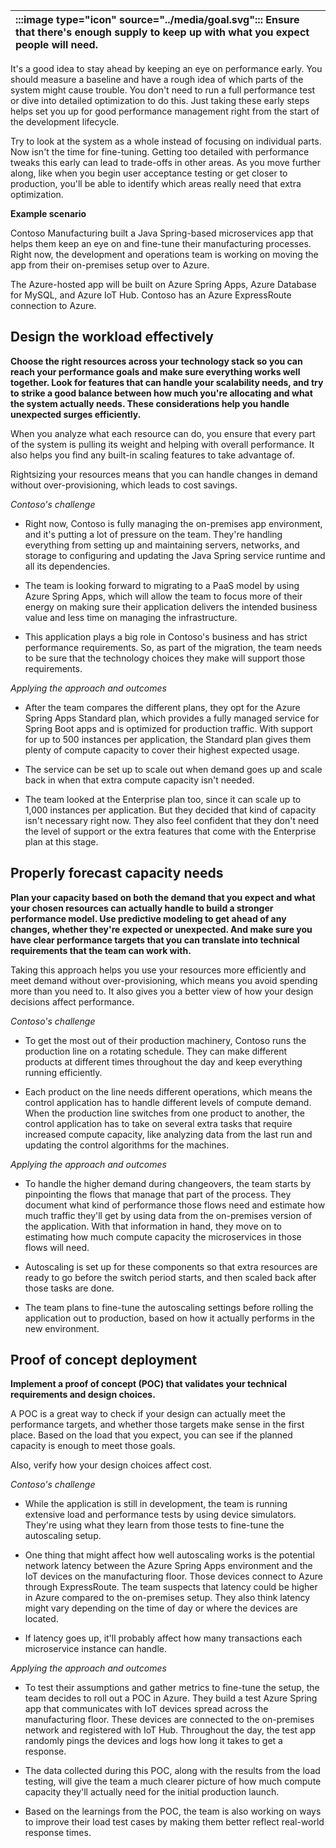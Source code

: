 | :::image type="icon" source="../media/goal.svg"::: Ensure that there's enough supply to keep up with what you expect people will need. |
| :----------------------------------------------------------------------------------------------------------------------------- |

It's a good idea to stay ahead by keeping an eye on performance early. You should measure a baseline and have a rough idea of which parts of the system might cause trouble. You don't need to run a full performance test or dive into detailed optimization to do this. Just taking these early steps helps set you up for good performance management right from the start of the development lifecycle.

Try to look at the system as a whole instead of focusing on individual parts. Now isn't the time for fine-tuning. Getting too detailed with performance tweaks this early can lead to trade-offs in other areas. As you move further along, like when you begin user acceptance testing or get closer to production, you'll be able to identify which areas really need that extra optimization.

**Example scenario**

Contoso Manufacturing built a Java Spring-based microservices app that helps them keep an eye on and fine-tune their manufacturing processes. Right now, the development and operations team is working on moving the app from their on-premises setup over to Azure.

The Azure-hosted app will be built on Azure Spring Apps, Azure Database for MySQL, and Azure IoT Hub. Contoso has an Azure ExpressRoute connection to Azure.

## Design the workload effectively

**Choose the right resources across your technology stack so you can reach your performance goals and make sure everything works well together. Look for features that can handle your scalability needs, and try to strike a good balance between how much you're allocating and what the system actually needs. These considerations help you handle unexpected surges efficiently.**

When you analyze what each resource can do, you ensure that every part of the system is pulling its weight and helping with overall performance. It also helps you find any built-in scaling features to take advantage of.

Rightsizing your resources means that you can handle changes in demand without over-provisioning, which leads to cost savings.

*Contoso's challenge*

- Right now, Contoso is fully managing the on-premises app environment, and it's putting a lot of pressure on the team. They're handling everything from setting up and maintaining servers, networks, and storage to configuring and updating the Java Spring service runtime and all its dependencies.

- The team is looking forward to migrating to a PaaS model by using Azure Spring Apps, which will allow the team to focus more of their energy on making sure their application delivers the intended business value and less time on managing the infrastructure.
- This application plays a big role in Contoso's business and has strict performance requirements. So, as part of the migration, the team needs to be sure that the technology choices they make will support those requirements.

*Applying the approach and outcomes*

- After the team compares the different plans, they opt for the Azure Spring Apps Standard plan, which provides a fully managed service for Spring Boot apps and is optimized for production traffic. With support for up to 500 instances per application, the Standard plan gives them plenty of compute capacity to cover their highest expected usage.

- The service can be set up to scale out when demand goes up and scale back in when that extra compute capacity isn't needed.
- The team looked at the Enterprise plan too, since it can scale up to 1,000 instances per application. But they decided that kind of capacity isn't necessary right now. They also feel confident that they don't need the level of support or the extra features that come with the Enterprise plan at this stage.

## Properly forecast capacity needs

**Plan your capacity based on both the demand that you expect and what your chosen resources can actually handle to build a stronger performance model. Use predictive modeling to get ahead of any changes, whether they're expected or unexpected. And make sure you have clear performance targets that you can translate into technical requirements that the team can work with.**

Taking this approach helps you use your resources more efficiently and meet demand without over-provisioning, which means you avoid spending more than you need to. It also gives you a better view of how your design decisions affect performance.

*Contoso's challenge*

- To get the most out of their production machinery, Contoso runs the production line on a rotating schedule. They can make different products at different times throughout the day and keep everything running efficiently.

- Each product on the line needs different operations, which means the control application has to handle different levels of compute demand. When the production line switches from one product to another, the control application has to take on several extra tasks that require increased compute capacity, like analyzing data from the last run and updating the control algorithms for the machines.

*Applying the approach and outcomes*

- To handle the higher demand during changeovers, the team starts by pinpointing the flows that manage that part of the process. They document what kind of performance those flows need and estimate how much traffic they'll get by using data from the on-premises version of the application. With that information in hand, they move on to estimating how much compute capacity the microservices in those flows will need.

- Autoscaling is set up for these components so that extra resources are ready to go before the switch period starts, and then scaled back after those tasks are done.
- The team plans to fine-tune the autoscaling settings before rolling the application out to production, based on how it actually performs in the new environment.

## Proof of concept deployment

**Implement a proof of concept (POC) that validates your technical requirements and design choices.**

A POC is a great way to check if your design can actually meet the performance targets, and whether those targets make sense in the first place. Based on the load that you expect, you can see if the planned capacity is enough to meet those goals.

Also, verify how your design choices affect cost.

*Contoso's challenge*

- While the application is still in development, the team is running extensive load and performance tests by using device simulators. They're using what they learn from those tests to fine-tune the autoscaling setup.

- One thing that might affect how well autoscaling works is the potential network latency between the Azure Spring Apps environment and the IoT devices on the manufacturing floor. Those devices connect to Azure through ExpressRoute. The team suspects that latency could be higher in Azure compared to the on-premises setup. They also think latency might vary depending on the time of day or where the devices are located.
- If latency goes up, it'll probably affect how many transactions each microservice instance can handle.

*Applying the approach and outcomes*

- To test their assumptions and gather metrics to fine-tune the setup, the team decides to roll out a POC in Azure. They build a test Azure Spring app that communicates with IoT devices spread across the manufacturing floor. These devices are connected to the on-premises network and registered with IoT Hub. Throughout the day, the test app randomly pings the devices and logs how long it takes to get a response.

- The data collected during this POC, along with the results from the load testing, will give the team a much clearer picture of how much compute capacity they'll actually need for the initial production launch.
- Based on the learnings from the POC, the team is also working on ways to improve their load test cases by making them better reflect real-world response times.


